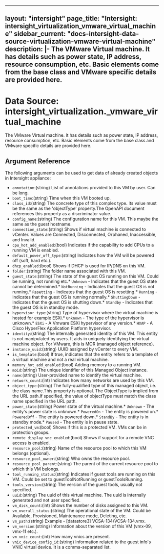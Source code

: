 
---
layout: "intersight"
page_title: "Intersight: intersight_virtualization_vmware_virtual_machine"
sidebar_current: "docs-intersight-data-source-virtualization-vmware-virtual-machine"
description: |-
The VMware Virtual machine. It has details such as power state, IP address, resource consumption, etc. Basic elements come from the base class and VMware specific details are provided here.
---

# Data Source: intersight_virtualization._vmware_virtual_machine
The VMware Virtual machine. It has details such as power state, IP address, resource consumption, etc. Basic elements come from the base class and VMware specific details are provided here.
## Argument Reference
The following arguments can be used to get data of already created objects in Intersight appliance:
* `annotation`:(string) List of annotations provided to this VM by user. Can be long. 
* `boot_time`:(string) Time when this VM booted up. 
* `class_id`:(string) The concrete type of this complex type. Its value must be the same as the 'objectType' property.The OpenAPI document references this property as a discriminator value. 
* `config_name`:(string) The configuration name for this VM. This maybe the same as the guest hostname. 
* `connection_state`:(string) Shows if virtual machine is connected to vCenter. Values are Connected, Disconnected, Orphaned, Inaccessible, and Invalid. 
* `cpu_hot_add_enabled`:(bool) Indicates if the capability to add CPUs to a running VM is enabled. 
* `default_power_off_type`:(string) Indicates how the VM will be powered off (soft, hard etc.). 
* `dhcp_enabled`:(bool) Shows if DHCP is used for IP/DNS on this VM. 
* `folder`:(string) The folder name associated with this VM. 
* `guest_state`:(string) The state of the guest OS running on this VM. Could be running, not running etc.* `Unknown` - Indicates that the guest OS state cannot be determined.* `NotRunning` - Indicates that the guest OS is not running.* `Resetting` - Indicates that the guest OS is resetting.* `Running` - Indicates that the guest OS is running normally.* `ShuttingDown` - Indicates that the guest OS is shutting down.* `Standby` - Indicates that the guest OS is in standby mode. 
* `hypervisor_type`:(string) Type of hypervisor where the virtual machine is hosted for example ESXi.* `Unknown` - The type of the hypervisor is unknown.* `ESXi` - A Vmware ESXi hypervisor of any version.* `HXAP` - A Cisco HyperFlex Application Platform hypervisor. 
* `identity`:(string) The internally generated identity of this VM. This entity is not manipulated by users. It aids in uniquely identifying the virtual machine object. For VMware, this is MOR (managed object reference). 
* `instance_uuid`:(string) UUID assigned by vCenter to every VM. 
* `is_template`:(bool) If true, indicates that the entity refers to a template of a virtual machine and not a real virtual machine. 
* `memory_hot_add_enabled`:(bool) Adding memory to a running VM. 
* `moid`:(string) The unique identifier of this Managed Object instance. 
* `name`:(string) User-provided name to identify the virtual machine. 
* `network_count`:(int) Indicates how many networks are used by this VM. 
* `object_type`:(string) The fully-qualified type of this managed object, i.e. the class name.This property is optional. The ObjectType is implied from the URL path.If specified, the value of objectType must match the class name specified in the URL path. 
* `power_state`:(string) Power state of the virtual machine.* `Unknown` - The entity's power state is unknown.* `PoweredOn` - The entity is powered on.* `PoweredOff` - The entity is powered down.* `StandBy` - The entity is in standby mode.* `Paused` - The entity is in pause state. 
* `protected_vm`:(bool) Shows if this is a protected VM. VMs can be in protection groups. 
* `remote_display_vnc_enabled`:(bool) Shows if support for a remote VNC access is enabled. 
* `resource_pool`:(string) Name of the resource pool to which this VM belongs (optional). 
* `resource_pool_owner`:(string) Who owns the resource pool. 
* `resource_pool_parent`:(string) The parent of the current resource pool to which this VM belongs. 
* `tool_running_status`:(string) Indicates if guest tools are running on this VM. Could be set to guestToolNotRunning or guestToolsRunning. 
* `tools_version`:(string) The version of the guest tools, usually not specified. 
* `uuid`:(string) The uuid of this virtual machine. The uuid is internally generated and not user specified. 
* `vm_disk_count`:(int) Shows the number of disks assigned to this VM. 
* `vm_overall_status`:(string) The operational state of the VM. Could be Available, Provisioned, Maintenance mode, Deleting, etc. 
* `vm_path`:(string) Example - [datastore3] VCSA-134/VCSA-134.vmx. 
* `vm_version`:(string) Information about the version of this VM (vmx-09, vmx-11 etc.). 
* `vm_vnic_count`:(int) How many vnics are present. 
* `vnic_device_config_id`:(string) Information related to the guest info's VNIC virtual device. It is a comma-separated list. 
